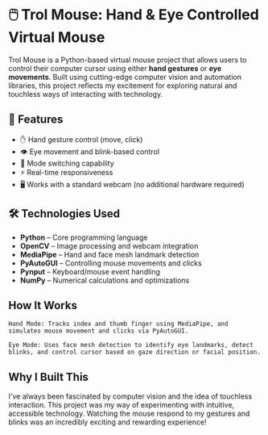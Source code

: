 # 🖱️ Trol Mouse: Hand & Eye Controlled Virtual Mouse

Trol Mouse is a Python-based virtual mouse project that allows users to control their computer cursor using either **hand gestures** or **eye movements**. Built using cutting-edge computer vision and automation libraries, this project reflects my excitement for exploring natural and touchless ways of interacting with technology.

## 🚀 Features

- ✋ Hand gesture control (move, click)
- 👁️ Eye movement and blink-based control
- 🎯 Mode switching capability
- ⚡ Real-time responsiveness
- 🖥️ Works with a standard webcam (no additional hardware required)

## 🛠️ Technologies Used

- **Python** – Core programming language
- **OpenCV** – Image processing and webcam integration
- **MediaPipe** – Hand and face mesh landmark detection
- **PyAutoGUI** – Controlling mouse movements and clicks
- **Pynput** – Keyboard/mouse event handling
- **NumPy** – Numerical calculations and optimizations

## How It Works

    Hand Mode: Tracks index and thumb finger using MediaPipe, and simulates mouse movement and clicks via PyAutoGUI.

    Eye Mode: Uses face mesh detection to identify eye landmarks, detect blinks, and control cursor based on gaze direction or facial position.

## Why I Built This

I've always been fascinated by computer vision and the idea of touchless interaction. This project was my way of experimenting with intuitive, accessible technology. Watching the mouse respond to my gestures and blinks was an incredibly exciting and rewarding experience!

